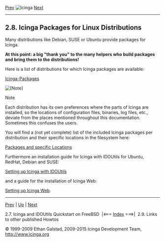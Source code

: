 [Prev](quickstart-idoutils-freebsd.md) ![Icinga](../images/logofullsize.png "Icinga") [Next](howtos.md)

* * * * *

2.8. Icinga Packages for Linux Distributions
--------------------------------------------

Many distributions like Debian, SUSE or Ubuntu provide packages for
Icinga.

**At this point: a big "thank you" to the many helpers who build
packages and bring them to the distributions!**

Here is a list of distributions for which Icinga packages are available:

[Icinga-Packages](https://www.icinga.org/download/packages/)

![[Note]](../images/note.png)

Note

Each distribution has its own preferences where the parts of Icinga are
installed, so the locations of configuration files, binaries, log files,
etc., deviate from the places mentioned throughout this documentation.
Sometimes this confuses the users.

You will find a (not yet complete) list of the included Icinga packages
per distribution and their specific locations in the filesystem here:

[Packages and specific
Locations](https://wiki.icinga.org/display/howtos/Package+Specific+Locations)

Furthermore an installation guide for Icinga with IDOUtils for Ubuntu,
RedHat, Debian and SUSE:

[Setting up Icinga with
IDOUtils](https://wiki.icinga.org/display/howtos/Setting+up+Icinga+with+IDOUtils)

and a guide for the installation of Icinga Web:

[Setting up Icinga
Web](https://wiki.icinga.org/display/howtos/Setting+up+Icinga+Web).

* * * * *

[Prev](quickstart-idoutils-freebsd.md) | [Up](ch02.md) | [Next](howtos.md)

2.7. Icinga and IDOUtils Quickstart on FreeBSD  |<=== [Index](index.md) ===>|  2.9. Links to other published Howtos

© 1999-2009 Ethan Galstad, 2009-2015 Icinga Development Team,
http://www.icinga.org
